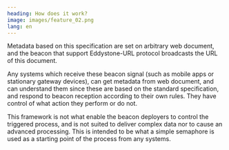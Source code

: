```yaml
---
heading: How does it work?
image: images/feature_02.png
lang: en
---
```


Metadata based on this specification are set on arbitrary web document, and the beacon that support Eddystone-URL protocol broadcasts the URL of this document.

Any systems which receive these beacon signal (such as mobile apps or stationary gateway devices), can get metadata from web document, and can understand them since these are based on the standard specification, and respond to beacon reception according to their own rules. They have control of what action they perform or do not.

This framework is not what enable the beacon deployers to control the triggered process, and is not suited to deliver complex data nor to cause an advanced processing.
This is intended to be what a simple semaphore is used as a starting point of the process from any systems.
